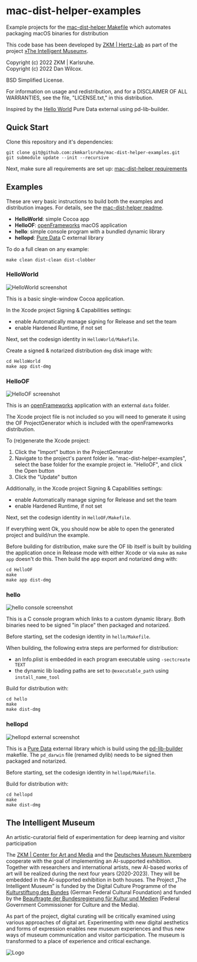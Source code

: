 mac-dist-helper-examples
========================

Example projects for the [mac-dist-helper Makefile](https://github.com/zkmkarlsruhe/mac-dist-helper) which automates packaging macOS binaries for distribution

This code base has been developed by [ZKM | Hertz-Lab](https://zkm.de/en/about-the-zkm/organization/hertz-lab) as part of the project [»The Intelligent Museum«](#the-intelligent-museum).

Copyright (c) 2022 ZKM | Karlsruhe.  
Copyright (c) 2022 Dan Wilcox.

BSD Simplified License.

For information on usage and redistribution, and for a DISCLAIMER OF ALL
WARRANTIES, see the file, "LICENSE.txt," in this distribution.

Inspired by the [Hello World](https://github.com/pure-data/helloworld) Pure Data external using pd-lib-builder.

Quick Start
-----------

Clone this repository and it's dependencies:

```shell
git clone git@github.com:zkmkarlsruhe/mac-dist-helper-examples.git
git submodule update --init --recursive
```

Next, make sure all requirements are set up: [mac-dist-helper requirements](https://github.com/zkmkarlsruhe/mac-dist-helper#requirements)

Examples
--------

These are very basic instructions to build both the examples and distribution images. For details, see the [mac-dist-helper readme](https://github.com/zkmkarlsruhe/mac-dist-helper).

* **HelloWorld**: simple Cocoa app
* **HelloOF**: [openFrameworks](https://openframeworks.cc) macOS application
* **hello**: simple console program with a bundled dynamic library
* **hellopd**: [Pure Data](https://pure-data.info) C external library

To do a full clean on any example:

```shell
make clean dist-clean dist-clobber
```

### HelloWorld

![HelloWorld screenshot](media/helloworld-screenshot.png)

This is a basic single-window Cocoa application.

In the Xcode project Signing & Capabilities settings:
* enable Automatically manage signing for Release and set the team
* enable Hardened Runtime, if not set

Next, set the codesign identity in `HelloWorld/Makefile`.

Create a signed & notarized distribution `dmg` disk image with:

```shell
cd HelloWorld
make app dist-dmg
```

### HelloOF

![HelloOF screenshot](media/helloof-screenshot.png)

This is an [openFrameworks](https://openframeworks.cc) application with an external `data` folder.

The Xcode project file is not included so you will need to generate it using the OF ProjectGenerator which is included with the openFrameworks distribution.

To (re)generate the Xcode project:

1. Click the "Import" button in the ProjectGenerator
2. Navigate to the project's parent folder ie. "mac-dist-helper-examples", select the base folder for the example project ie. "HelloOF", and click the Open button
3. Click the "Update" button

Additionally, in the Xcode project Signing & Capabilities settings:
* enable Automatically manage signing for Release and set the team
* enable Hardened Runtime, if not set

Next, set the codesign identity in `HelloOF/Makefile`.

If everything went Ok, you should now be able to open the generated project and build/run the example.

Before building for distribution, make sure the OF lib itself is built by building the application once in Release mode with either Xcode or via `make` as `make app` doesn't do this. Then build the app export and notarized dmg with:

```shell
cd HelloOF
make
make app dist-dmg
```

### hello

![hello console screenshot](media/hello-screenshot.png)

This is a C console program which links to a custom dynamic library. Both binaries need to be signed "in place" then packaged and notarized.

Before starting, set the codesign identity in `hello/Makefile`.

When building, the following extra steps are performed for distribution:
* an Info.plist is embedded in each program executable using `-sectcreate TEXT`
* the dynamic lib loading paths are set to `@executable_path` using `install_name_tool`

Build for distribution with:

```shell
cd hello
make
make dist-dmg
```

### hellopd

![hellopd external screenshot](media/hellopd-screenshot.png)

This is a [Pure Data](https://pure-data.info) external library which is build using the [pd-lib-builder](https://github.com/pure-data/pd-lib-builder) makefile. The `pd_darwin` file (renamed dylib) needs to be signed then packaged and notarized. 

Before starting, set the codesign identity in `hellopd/Makefile`.

Build for distribution with:

```shell
cd hellopd
make
make dist-dmg
```

The Intelligent Museum
----------------------

An artistic-curatorial field of experimentation for deep learning and visitor participation

The [ZKM | Center for Art and Media](https://zkm.de/en) and the [Deutsches Museum Nuremberg](https://www.deutsches-museum.de/en/nuernberg/information/) cooperate with the goal of implementing an AI-supported exhibition. Together with researchers and international artists, new AI-based works of art will be realized during the next four years (2020-2023).  They will be embedded in the AI-supported exhibition in both houses. The Project „The Intelligent Museum” is funded by the Digital Culture Programme of the [Kulturstiftung des Bundes](https://www.kulturstiftung-des-bundes.de/en) (German Federal Cultural Foundation) and funded by the [Beauftragte der Bundesregierung für Kultur und Medien](https://www.bundesregierung.de/breg-de/bundesregierung/staatsministerin-fuer-kultur-und-medien) (Federal Government Commissioner for Culture and the Media).

As part of the project, digital curating will be critically examined using various approaches of digital art. Experimenting with new digital aesthetics and forms of expression enables new museum experiences and thus new ways of museum communication and visitor participation. The museum is transformed to a place of experience and critical exchange.

![Logo](media/Logo_ZKM_DMN_KSB.png)

